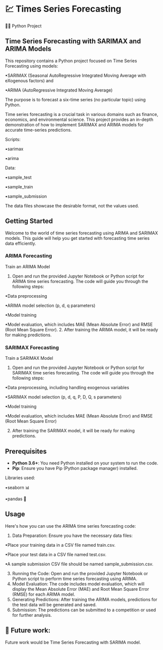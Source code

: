 # 💹 Times Series Forecasting

👨‍💻 Python Project

## Time Series Forecasting with SARIMAX and ARIMA Models

This repository contains a Python project focused on Time Series Forecasting using models:

•SARIMAX (Seasonal AutoRegressive Integrated Moving Average with eXogenous factors) and

•ARIMA (AutoRegressive Integrated Moving Average) 

The purpose is to forecast a six-time series (no particular topic) using Python.

Time series forecasting is a crucial task in various domains such as finance, economics, and environmental science. 
This project provides an in-depth demonstration of how to implement SARIMAX and ARIMA models for accurate time-series predictions.

Scripts:

•sarimax

•arima

Data:

•sample_test

•sample_train

•sample_submission

The data files showcase the desirable format, not the values used.

## Getting Started
Welcome to the world of time series forecasting using ARIMA and SARIMAX models. 
This guide will help you get started with forecasting time series data efficiently.

### ARIMA Forecasting

Train an ARIMA Model
1. Open and run the provided Jupyter Notebook or Python script for ARIMA time series forecasting. The code will guide you through the following steps:

•Data preprocessing

•ARIMA model selection (p, d, q parameters)

•Model training

•Model evaluation, which includes MAE (Mean Absolute Error) and RMSE (Root Mean Square Error).
2. After training the ARIMA model, it will be ready for making predictions.

### SARIMAX Forecasting

Train a SARIMAX Model
1. Open and run the provided Jupyter Notebook or Python script for SARIMAX time series forecasting. The code will guide you through the following steps:

•Data preprocessing, including handling exogenous variables

•SARIMAX model selection (p, d, q, P, D, Q, s parameters)

•Model training

•Model evaluation, which includes MAE (Mean Absolute Error) and RMSE (Root Mean Square Error)

2. After training the SARIMAX model, it will be ready for making predictions.

## Prerequisites
- **Python 3.6+**: You need Python installed on your system to run the code.
- **Pip**: Ensure you have Pip (Python package manager) installed.

Libraries used:

•seaborn 📊

•pandas 🐼

## Usage
Here's how you can use the ARIMA time series forecasting code:

1. Data Preparation: Ensure you have the necessary data files:
   
•Place your training data in a CSV file named train.csv.

•Place your test data in a CSV file named test.csv.

•A sample submission CSV file should be named sample_submission.csv.

3. Running the Code: Open and run the provided Jupyter Notebook or Python script to perform time series forecasting using ARIMA.
4. Model Evaluation: The code includes model evaluation, which will display the Mean Absolute Error (MAE) and Root Mean Square Error (RMSE) for each ARIMA model.
5. Generating Predictions: After training the ARIMA models, predictions for the test data will be generated and saved.
6. Submission: The predictions can be submitted to a competition or used for further analysis.

## 🔮 Future work:
Future work would be Time Series Forecasting with SARIMA model.
